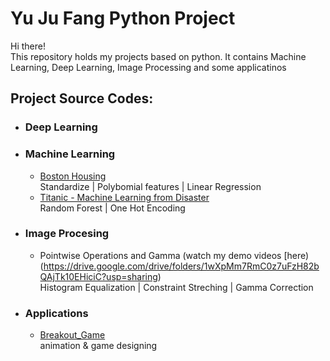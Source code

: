 # Yu Ju Fang Python Project

Hi there!\
This repository holds my projects based on python. It contains Machine Learning, Deep Learning, Image Processing and some applicatinos 

## Project Source Codes:
* ### Deep Learning
* ### Machine Learning
  * [Boston Housing](Machine_Learning/Boston_Housing/boston_housing_competition.py)\
    Standardize | Polybomial features | Linear Regression
  * [Titanic - Machine Learning from Disaster](Machine_Learning/Titanic_surviving/titanic_github.py)\
    Random Forest | One Hot Encoding
* ### Image Procesing 
  * Pointwise Operations and Gamma (watch my demo videos [here)(https://drive.google.com/drive/folders/1wXpMm7RmC0z7uFzH82bQAjTk10EHiciC?usp=sharing)\
    Histogram Equalization | Constraint Streching | Gamma Correction
* ### Applications
  * [Breakout_Game](Applications/Breakout_Game/breakout.py)\
    animation & game designing
 

